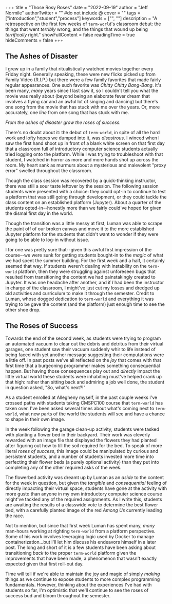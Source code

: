 +++
title = "Those Rosy Roses"
date = "2022-09-19"
author = "Jeff Normile"
authorTwitter = "" #do not include @
cover = ""
tags = ["introduction","student","process"]
keywords = ["", ""]
description = "A retrospective on the first few weeks of `term-world`'s classroom debut: the things that went
*terribly* wrong, and the things that wound up being *terrifically* right."
showFullContent = false
readingTime = true
hideComments = false
+++

## The Ashes of Disaster

I grew up in a family that ritualistically watched movies together every Friday night. Generally speaking,
these were new flicks picked up from Family Video (R.I.P.) but there were a few family favorites that
made fairly regular appearances. One such favorite was *Chitty Chitty Bang-Bang*. It's been many, *many*
years since I last saw it, so I couldn't tell you what the movie was really about (beyond being an
elaborate fever dream that involves a flying car and an awful lot of singing and dancing) but there's one
song from the movie that has stuck with me over the years. Or, more accurately, one *line* from one
song that has stuck with me.

*From the ashes of disaster grow the roses of success.*

There's no doubt about it: the debut of `term-world`, in spite of all the hard work and lofty hopes we
dumped into it, was *disastrous*. I winced when I saw the first hand shoot up in front of a
blank white screen on that first day that a classroom full of introductory computer science students
actually tried logging onto the platform. While I was trying to troubleshoot with that student, I watched
in horror as more and more hands shot up across the room. My heart sank as murmurs about a mysterious
and malevolent "proxy error" swelled throughout the classroom.

Though the class session was recovered by a quick-thinking instructor, there was still a sour taste leftover
by the session. The following session students were presented with a choice: they could opt-in to continue
to test a platform that was still going through development, or they could tackle the class content
on an established platform (Jupyter). About a quarter of the students opted-in--honestly more than we
fairly could've hoped for given the dismal first day in the world.

Though the transition was a little messy at first, Luman was able to scrape the paint off of our broken
canvas and move it to the more established Jupyter platform for the students that didn't want to wonder
if they were going to be able to log-in without issue.

I for one was pretty sure that--given this awful first impression of the course--we were sunk for getting
students bought-in to the *magic* of what we had spent the summer building. For the first week and a half,
it certainly seemed that way. If students weren't dealing with instability on the `term-world` platform,
then they were struggling against unforeseen bugs that resulted from transitioning the content we had
painstakingly created to Jupyter. It was one headache after another, and if *I* had been the instructor
in charge of the classroom, I might've just cut my losses and dredged up old activities and curriculum
to make it through the semester. Credit to Luman, whose dogged dedication to `term-world` and everything
it was trying to be gave the content (and the platform) just enough time to see the other shoe drop.

## The Roses of Success

Towards the end of the second week, as students were trying to program an automated vacuum to clear out
the debris and detritus from their virtual garages, one student saw their vacuum suddenly whir to life
instead of being faced with yet another message suggesting their computations were a little off. 
In past posts we've all reflected on the *joy* that comes with that first time that a burgeoning
programmer makes something consequential happen. But having those consequences play out and *directly*
impact the little virtual world these students were inhabiting must've helped crank up that high:
rather than sitting back and admiring a job well done, the student in question asked, "So, what's next?!"

As a student enrolled at Allegheny myself, in the past couple weeks I've crossed paths with students
taking CMSPC100 course that `term-world` has taken over. I've been asked several times about what's
coming next to `term-world`, what new parts of the world the students will see and have a chance to
shape in their own image.

In the week following the garage clean-up activity, students were tasked with planting a flower bed
in their backyard. Their work was cleverly rewarded with an image file that displayed the flowers
they had planted after figuring out how to till the soil required for the bed. To speak of more literal
*roses of success*, this image could be manipulated by curious and persistent students, and a number of
students invested more time into perfecting their flower beds (a purely optional activity) than they put
into completing any of the other required asks of the week.

The flowerbed activity was dreamt up by Luman as an *aside* to the content for the week in question,
but given the *tangible* and *consequential* feeling of directly impacting their virtual space, students
have gone at the activity with more gusto than anyone in my own introductory computer science course
might've tackled any of the required assignments. As I write this, students are awaiting the results of a
classwide vote to determine the best flower bed, with a carefully planted image of the red *Among Us*
currently leading the race.

Not to mention, but since that first week Luman has spent many, *many* man-hours working at righting
`term-world` from a platform perspective. Some of his work involves leveraging logic used by Docker
to manage containerization...but I'll let him discuss his endeavors himself in a later post. The long
and short of it is a few students have been asking about transitioning *back* to the proper `term-world`
platform given the improvements that have been made, a phenomenon that wasn't exactly expected given
that first roll-out day.

Time will tell if we're able to maintain the joy and magic of simply *making* things as we continue
to expose students to more complex programming fundamentals. However, thinking about the experiences
I've had with students so far, I'm optimistic that we'll continue to see the roses of success bud
and bloom throughout the semester.